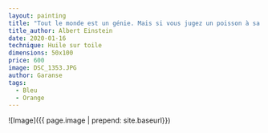 ```yaml
---
layout: painting
title: "Tout le monde est un génie. Mais si vous jugez un poisson à sa capacité de grimper à un arbre, il vivra toute sa vie en croyant qu'il est stupide." 
title_author: Albert Einstein
date: 2020-01-16
technique: Huile sur toile
dimensions: 50x100
price: 600
image: DSC_1353.JPG
author: Garanse
tags:
  - Bleu
  - Orange
---
```

![Image]({{ page.image | prepend: site.baseurl}})